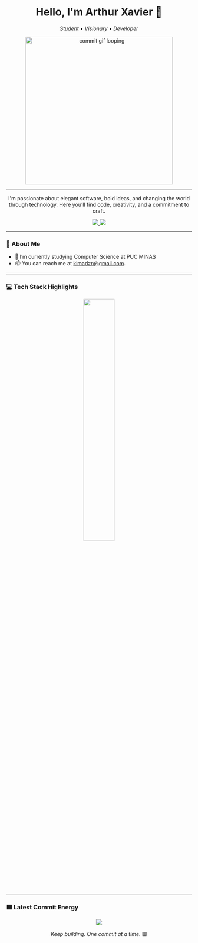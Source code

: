 <h1 align="center">Hello, I'm Arthur Xavier 👋</h1>

<p align="center">
  <em>Student • Visionary • Developer</em>
</p>

<p align="center">
  <img src="https://media0.giphy.com/media/v1.Y2lkPTc5MGI3NjExbzlwMnNjdzA2cTRtbXcwMXJsZzIyeWFianh1dXkwazZvbGRoZTBteiZlcD12MV9pbnRlcm5hbF9naWZfYnlfaWQmY3Q9Zw/k81NasbqkKA5HSyJxN/giphy.gif" width="400px" alt="commit gif looping" />
</p>

---

<p align="center">
  I'm passionate about elegant software, bold ideas, and changing the world through technology.  
  Here you’ll find code, creativity, and a commitment to craft.
</p>

<p align="center">
  <a href="https://www.linkedin.com/in/arthur-xavierm/">
    <img src="https://img.shields.io/badge/-LinkedIn-00AB33?style=flat-square&logo=Linkedin&logoColor=white">
  </a>

  <a href="mailto:kimadzn@gmail.com">
    <img src="https://img.shields.io/badge/-kimadzn@gmail.com-00AB33?style=flat-square&logo=Gmail&logoColor=white">
  </a>
</p>

---

### 🧠 About Me

- 🔭 I’m currently studying Computer Science at PUC MINAS
- 📫 You can reach me at [kimadzn@gmail.com](mailto:kimadzn@gmail.com).

---

### 💻 Tech Stack Highlights

<p align="center">
  <img width="41%" src="https://github-readme-stats.vercel.app/api/top-langs/?username=Kimadzn&layout=compact&hide_border=true&title_color=00ff99&text_color=ffffff&bg_color=0d1117" />
</p>

---

### 🟩 Latest Commit Energy

<p align="center">
<img src="https://github-readme-stats.vercel.app/api?username=Kimadzn&show_icons=true&theme=github_dark&hide_border=true&title_color=00ff99&icon_color=00ff99&text_color=ffffff" />
</p>

<p align="center">
  <em>Keep building. One commit at a time.</em> 🟩
</p>

